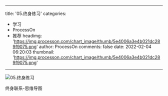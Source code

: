 
---
title: '05.终身练习'
categories: 
 - 学习
 - ProcessOn
 - 推荐
headimg: 'https://img.processon.com/chart_image/thumb/5e4006a3e4b021dc289f9075.png'
author: ProcessOn
comments: false
date: 2022-02-04 06:20:03
thumbnail: 'https://img.processon.com/chart_image/thumb/5e4006a3e4b021dc289f9075.png'
---

<div>   
<img class="thumb" alt="05.终身练习" src="https://img.processon.com/chart_image/thumb/5e4006a3e4b021dc289f9075.png" referrerpolicy="no-referrer">
<p>终身联系-思维导图</p>  
</div>
            